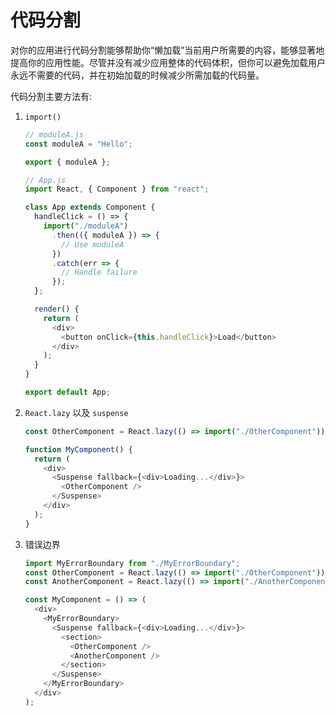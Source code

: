 # 代码分割

对你的应用进行代码分割能够帮助你“懒加载”当前用户所需要的内容，能够显著地提高你的应用性能。尽管并没有减少应用整体的代码体积，但你可以避免加载用户永远不需要的代码，并在初始加载的时候减少所需加载的代码量。

代码分割主要方法有:

1. `import()`

   ```javascript
   // moduleA.js
   const moduleA = "Hello";

   export { moduleA };
   ```

   ```javascript
   // App.js
   import React, { Component } from "react";

   class App extends Component {
     handleClick = () => {
       import("./moduleA")
         .then(({ moduleA }) => {
           // Use moduleA
         })
         .catch(err => {
           // Handle failure
         });
     };

     render() {
       return (
         <div>
           <button onClick={this.handleClick}>Load</button>
         </div>
       );
     }
   }

   export default App;
   ```

2. `React.lazy` 以及 `suspense`

   ```javascript
   const OtherComponent = React.lazy(() => import("./OtherComponent"));

   function MyComponent() {
     return (
       <div>
         <Suspense fallback={<div>Loading...</div>}>
           <OtherComponent />
         </Suspense>
       </div>
     );
   }
   ```

3. 错误边界

   ```javascript
   import MyErrorBoundary from "./MyErrorBoundary";
   const OtherComponent = React.lazy(() => import("./OtherComponent"));
   const AnotherComponent = React.lazy(() => import("./AnotherComponent"));

   const MyComponent = () => (
     <div>
       <MyErrorBoundary>
         <Suspense fallback={<div>Loading...</div>}>
           <section>
             <OtherComponent />
             <AnotherComponent />
           </section>
         </Suspense>
       </MyErrorBoundary>
     </div>
   );
   ```
